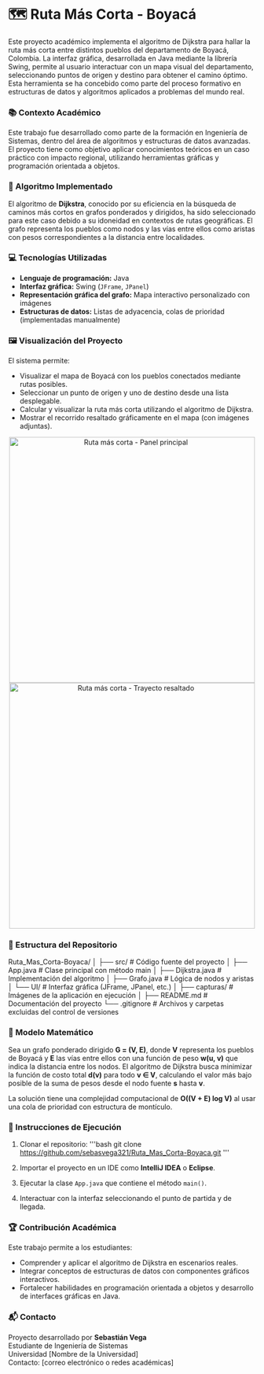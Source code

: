 # 🗺️ Ruta Más Corta - Boyacá

Este proyecto académico implementa el algoritmo de Dijkstra para hallar la ruta más corta entre distintos pueblos del departamento de Boyacá, Colombia. La interfaz gráfica, desarrollada en Java mediante la librería Swing, permite al usuario interactuar con un mapa visual del departamento, seleccionando puntos de origen y destino para obtener el camino óptimo. Esta herramienta se ha concebido como parte del proceso formativo en estructuras de datos y algoritmos aplicados a problemas del mundo real.

### 📚 Contexto Académico

Este trabajo fue desarrollado como parte de la formación en Ingeniería de Sistemas, dentro del área de algoritmos y estructuras de datos avanzadas. El proyecto tiene como objetivo aplicar conocimientos teóricos en un caso práctico con impacto regional, utilizando herramientas gráficas y programación orientada a objetos.

### 🧠 Algoritmo Implementado

El algoritmo de **Dijkstra**, conocido por su eficiencia en la búsqueda de caminos más cortos en grafos ponderados y dirigidos, ha sido seleccionado para este caso debido a su idoneidad en contextos de rutas geográficas. El grafo representa los pueblos como nodos y las vías entre ellos como aristas con pesos correspondientes a la distancia entre localidades.

### 💻 Tecnologías Utilizadas

- **Lenguaje de programación:** Java
- **Interfaz gráfica:** Swing (`JFrame`, `JPanel`)
- **Representación gráfica del grafo:** Mapa interactivo personalizado con imágenes
- **Estructuras de datos:** Listas de adyacencia, colas de prioridad (implementadas manualmente)

### 🖼️ Visualización del Proyecto

El sistema permite:

- Visualizar el mapa de Boyacá con los pueblos conectados mediante rutas posibles.
- Seleccionar un punto de origen y uno de destino desde una lista desplegable.
- Calcular y visualizar la ruta más corta utilizando el algoritmo de Dijkstra.
- Mostrar el recorrido resaltado gráficamente en el mapa (con imágenes adjuntas).

<div align="center">
  <img src="./capturas/mapa_boyaca_1.jpg" alt="Ruta más corta - Panel principal" width="500"/>
  <img src="./capturas/mapa_boyaca_2.jpg" alt="Ruta más corta - Trayecto resaltado" width="500"/>
</div>

### 📂 Estructura del Repositorio

Ruta_Mas_Corta-Boyaca/
│
├── src/                     # Código fuente del proyecto
│   ├── App.java             # Clase principal con método main
│   ├── Dijkstra.java        # Implementación del algoritmo
│   ├── Grafo.java           # Lógica de nodos y aristas
│   └── UI/                  # Interfaz gráfica (JFrame, JPanel, etc.)
│
├── capturas/                # Imágenes de la aplicación en ejecución
│
├── README.md                # Documentación del proyecto
└── .gitignore               # Archivos y carpetas excluidas del control de versiones


### 📐 Modelo Matemático

Sea un grafo ponderado dirigido **G = (V, E)**, donde **V** representa los pueblos de Boyacá y **E** las vías entre ellos con una función de peso **w(u, v)** que indica la distancia entre los nodos. El algoritmo de Dijkstra busca minimizar la función de costo total **d(v)** para todo **v ∈ V**, calculando el valor más bajo posible de la suma de pesos desde el nodo fuente **s** hasta **v**.

La solución tiene una complejidad computacional de **O((V + E) log V)** al usar una cola de prioridad con estructura de montículo.

### 🚀 Instrucciones de Ejecución

1. Clonar el repositorio:
'''bash
git clone https://github.com/sebasvega321/Ruta_Mas_Corta-Boyaca.git
'''

2. Importar el proyecto en un IDE como **IntelliJ IDEA** o **Eclipse**.
3. Ejecutar la clase `App.java` que contiene el método `main()`.
4. Interactuar con la interfaz seleccionando el punto de partida y de llegada.

### 🏆 Contribución Académica

Este trabajo permite a los estudiantes:

- Comprender y aplicar el algoritmo de Dijkstra en escenarios reales.
- Integrar conceptos de estructuras de datos con componentes gráficos interactivos.
- Fortalecer habilidades en programación orientada a objetos y desarrollo de interfaces gráficas en Java.

### 📬 Contacto

Proyecto desarrollado por **Sebastián Vega**  
Estudiante de Ingeniería de Sistemas  
Universidad [Nombre de la Universidad]  
Contacto: [correo electrónico o redes académicas]
